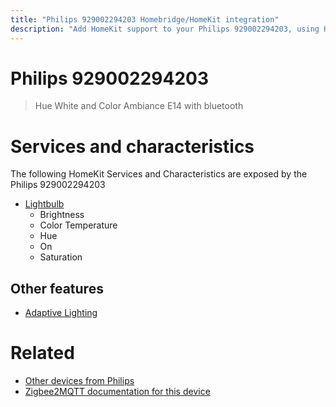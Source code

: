 ```yaml
---
title: "Philips 929002294203 Homebridge/HomeKit integration"
description: "Add HomeKit support to your Philips 929002294203, using Homebridge, Zigbee2MQTT and homebridge-z2m."
---
```

<!---
This file has been GENERATED using src/docgen/docgen.ts
DO NOT EDIT THIS FILE MANUALLY!
-->
# Philips 929002294203
> Hue White and Color Ambiance E14 with bluetooth


# Services and characteristics
The following HomeKit Services and Characteristics are exposed by
the Philips 929002294203

* [Lightbulb](../../light.md)
  * Brightness
  * Color Temperature
  * Hue
  * On
  * Saturation


## Other features
* [Adaptive Lighting](../../light.md)


# Related
* [Other devices from Philips](../index.md#philips)
* [Zigbee2MQTT documentation for this device](https://www.zigbee2mqtt.io/devices/929002294203.html)